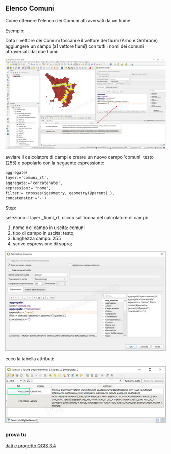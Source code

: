 ## Elenco Comuni 

Come ottenere l'elenco dei Comuni attraversati da un fiume.

Esempio:

Dato il vettore dei Comuni toscani e il vettore dei fiumi (Arno e Ombrone) aggiungere un campo (al vettore fiumi) con tutti i nomi dei comuni attraversati dai due fiumi

![](/img/esempi/elenco_comuni/elenco_01.jpg)

avviare il calcolatore di campi e creare un nuovo campo 'comuni' testo (255) e popolarlo con la seguente espressione:

```
aggregate(
layer:='comuni_rt', 
aggregate:='concatenate', 
expression:= "nome", 
filter:= crosses($geometry, geometry(@parent) ),
concatenator:='-') 
```
Step:

seleziono il layer _fiumi_rt, clicco sull'icona del calcolatore di campi:

1. nome del campo in uscita: comuni
2. tipo di campo in uscita: testo;
3. lunghezza campo: 255
4. scrivo espressione di sopra;


![](/img/esempi/elenco_comuni/elenco_02.jpg)

ecco la tabella attributi:

![](/img/esempi/elenco_comuni/elenco_03.jpg)

### prova tu

[dati e progetto QGIS 3.4](https://github.com/gbvitrano/HfcQGIS/raw/master/prova_tu/elenco_comuni.zip)
